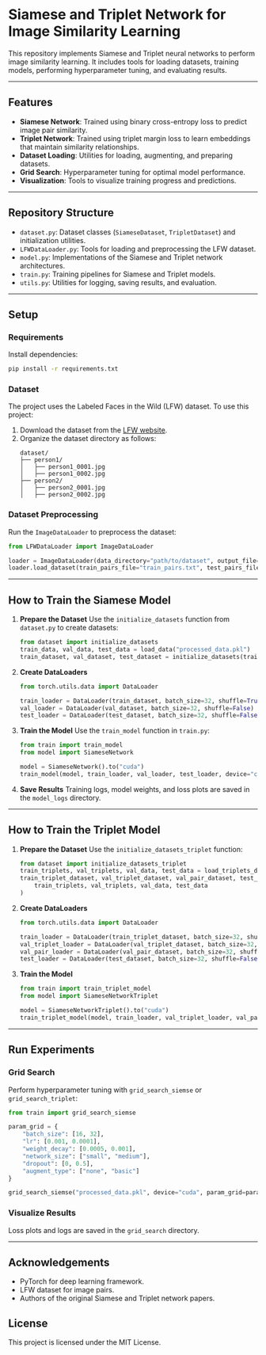 # Siamese and Triplet Network for Image Similarity Learning

This repository implements Siamese and Triplet neural networks to perform image similarity learning. It includes tools for loading datasets, training models, performing hyperparameter tuning, and evaluating results.

---

## **Features**
- **Siamese Network**: Trained using binary cross-entropy loss to predict image pair similarity.
- **Triplet Network**: Trained using triplet margin loss to learn embeddings that maintain similarity relationships.
- **Dataset Loading**: Utilities for loading, augmenting, and preparing datasets.
- **Grid Search**: Hyperparameter tuning for optimal model performance.
- **Visualization**: Tools to visualize training progress and predictions.

---

## **Repository Structure**
- `dataset.py`: Dataset classes (`SiameseDataset`, `TripletDataset`) and initialization utilities.
- `LFWDataLoader.py`: Tools for loading and preprocessing the LFW dataset.
- `model.py`: Implementations of the Siamese and Triplet network architectures.
- `train.py`: Training pipelines for Siamese and Triplet models.
- `utils.py`: Utilities for logging, saving results, and evaluation.

---

## **Setup**

### **Requirements**
Install dependencies:
```bash
pip install -r requirements.txt
```

### **Dataset**
The project uses the Labeled Faces in the Wild (LFW) dataset. To use this project:
1. Download the dataset from the [LFW website](http://vis-www.cs.umass.edu/lfw/).
2. Organize the dataset directory as follows:
   ```
   dataset/
   ├── person1/
   │   ├── person1_0001.jpg
   │   ├── person1_0002.jpg
   ├── person2/
   │   ├── person2_0001.jpg
   │   ├── person2_0002.jpg
   ```

### **Dataset Preprocessing**
Run the `ImageDataLoader` to preprocess the dataset:
```python
from LFWDataLoader import ImageDataLoader

loader = ImageDataLoader(data_directory="path/to/dataset", output_file="processed_data.pkl")
loader.load_dataset(train_pairs_file="train_pairs.txt", test_pairs_file="test_pairs.txt")
```

---

## **How to Train the Siamese Model**

1. **Prepare the Dataset**
   Use the `initialize_datasets` function from `dataset.py` to create datasets:
   ```python
   from dataset import initialize_datasets
   train_data, val_data, test_data = load_data("processed_data.pkl")
   train_dataset, val_dataset, test_dataset = initialize_datasets(train_data, val_data, test_data)
   ```

2. **Create DataLoaders**
   ```python
   from torch.utils.data import DataLoader

   train_loader = DataLoader(train_dataset, batch_size=32, shuffle=True)
   val_loader = DataLoader(val_dataset, batch_size=32, shuffle=False)
   test_loader = DataLoader(test_dataset, batch_size=32, shuffle=False)
   ```

3. **Train the Model**
   Use the `train_model` function in `train.py`:
   ```python
   from train import train_model
   from model import SiameseNetwork

   model = SiameseNetwork().to("cuda")
   train_model(model, train_loader, val_loader, test_loader, device="cuda", num_epochs=10, lr=0.001)
   ```

4. **Save Results**
   Training logs, model weights, and loss plots are saved in the `model_logs` directory.

---

## **How to Train the Triplet Model**

1. **Prepare the Dataset**
   Use the `initialize_datasets_triplet` function:
   ```python
   from dataset import initialize_datasets_triplet
   train_triplets, val_triplets, val_data, test_data = load_triplets_data("processed_data.pkl")
   train_triplet_dataset, val_triplet_dataset, val_pair_dataset, test_dataset = initialize_datasets_triplet(
       train_triplets, val_triplets, val_data, test_data
   )
   ```

2. **Create DataLoaders**
   ```python
   from torch.utils.data import DataLoader

   train_loader = DataLoader(train_triplet_dataset, batch_size=32, shuffle=True)
   val_triplet_loader = DataLoader(val_triplet_dataset, batch_size=32, shuffle=False)
   val_pair_loader = DataLoader(val_pair_dataset, batch_size=32, shuffle=False)
   test_loader = DataLoader(test_dataset, batch_size=32, shuffle=False)
   ```

3. **Train the Model**
   ```python
   from train import train_triplet_model
   from model import SiameseNetworkTriplet

   model = SiameseNetworkTriplet().to("cuda")
   train_triplet_model(model, train_loader, val_triplet_loader, val_pair_loader, test_loader, device="cuda", num_epochs=10)
   ```

---

## **Run Experiments**

### **Grid Search**
Perform hyperparameter tuning with `grid_search_siemse` or `grid_search_triplet`:
```python
from train import grid_search_siemse

param_grid = {
    "batch_size": [16, 32],
    "lr": [0.001, 0.0001],
    "weight_decay": [0.0005, 0.001],
    "network_size": ["small", "medium"],
    "dropout": [0, 0.5],
    "augment_type": ["none", "basic"]
}

grid_search_siemse("processed_data.pkl", device="cuda", param_grid=param_grid, num_epochs=10)
```

### **Visualize Results**
Loss plots and logs are saved in the `grid_search` directory.

---

## **Acknowledgements**
- PyTorch for deep learning framework.
- LFW dataset for image pairs.
- Authors of the original Siamese and Triplet network papers.

## **License**
This project is licensed under the MIT License.
